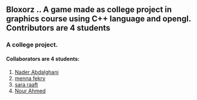 ## Bloxorz .. A game made as college project in graphics course using C++ language and opengl. Contributors are 4 students
### A college project.
#### Collaborators are 4 students:
  1. [Nader Abdalghani](https://github.com/naderabdalghani)
  2. [menna fekry](https://github.com/MennaFekry)
  3. [sara raaft](https://github.com/sarahRaafat15)
  4. [Nour Ahmed](https://github.com/NourAhmedM)
